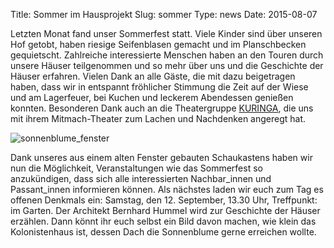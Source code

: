 Title: Sommer im Hausprojekt
Slug: sommer
Type: news
Date: 2015-08-07

<p>Letzten Monat fand unser Sommerfest statt. Viele Kinder sind über unseren Hof getobt, haben riesige Seifenblasen gemacht und im Planschbecken gequietscht. Zahlreiche interessierte Menschen haben an den Touren durch unsere Häuser teilgenommen und so mehr über uns und die Geschichte der Häuser erfahren. Vielen Dank an alle Gäste, die mit dazu beigetragen haben, dass wir in entspannt fröhlicher Stimmung die Zeit auf der Wiese und am Lagerfeuer, bei Kuchen und leckerem Abendessen genießen konnten. Besonderen Dank auch an die Theatergruppe <a href="http://www.kuringa.org/" target="_blank">KURINGA</a>, die uns mit ihrem Mitmach-Theater zum Lachen und Nachdenken angeregt hat.</p>

<img src="/images/15_aug.png" alt="sonnenblume_fenster"/>

<p>Dank unseres aus einem alten Fenster gebauten Schaukastens haben wir nun die Möglichkeit, Veranstaltungen wie das Sommerfest so anzukündigen, dass sich alle interessierten Nachbar_innen und Passant_innen informieren können. Als nächstes laden wir euch zum Tag es offenen Denkmals ein: Samstag, den 12. September, 13.30 Uhr, Treffpunkt: im Garten. Der Architekt Bernhard Hummel wird zur Geschichte der Häuser erzählen. Dann könnt ihr euch selbst ein Bild davon machen, wie klein das Kolonistenhaus ist, dessen Dach die Sonnenblume gerne erreichen wollte.</p>
